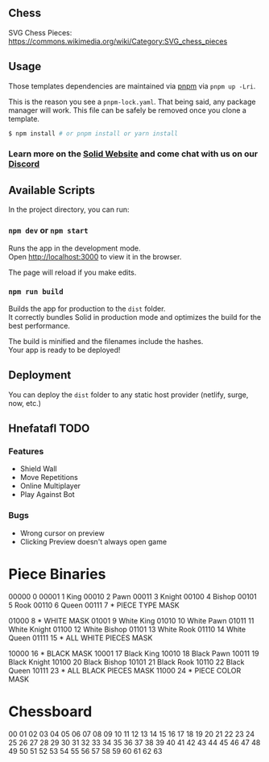 ## Chess
SVG Chess Pieces: https://commons.wikimedia.org/wiki/Category:SVG_chess_pieces

## Usage

Those templates dependencies are maintained via [pnpm](https://pnpm.io) via `pnpm up -Lri`.

This is the reason you see a `pnpm-lock.yaml`. That being said, any package manager will work. This file can be safely be removed once you clone a template.

```bash
$ npm install # or pnpm install or yarn install
```

### Learn more on the [Solid Website](https://solidjs.com) and come chat with us on our [Discord](https://discord.com/invite/solidjs)

## Available Scripts

In the project directory, you can run:

### `npm dev` or `npm start`

Runs the app in the development mode.<br>
Open [http://localhost:3000](http://localhost:3000) to view it in the browser.

The page will reload if you make edits.<br>

### `npm run build`

Builds the app for production to the `dist` folder.<br>
It correctly bundles Solid in production mode and optimizes the build for the best performance.

The build is minified and the filenames include the hashes.<br>
Your app is ready to be deployed!

## Deployment

You can deploy the `dist` folder to any static host provider (netlify, surge, now, etc.)


## Hnefatafl TODO
### Features
- Shield Wall
- Move Repetitions
- Online Multiplayer
- Play Against Bot
### Bugs
- Wrong cursor on preview
- Clicking Preview doesn't always open game

# Piece Binaries 

00000    0
00001    1   King
00010    2   Pawn
00011    3   Knight
00100    4   Bishop
00101    5   Rook
00110    6   Queen
00111    7   * PIECE TYPE MASK

01000    8   * WHITE MASK
01001    9   White King
01010   10   White Pawn
01011   11   White Knight
01100   12   White Bishop
01101   13   White Rook
01110   14   White Queen
01111   15   * ALL WHITE PIECES MASK

10000   16   * BLACK MASK
10001   17   Black King
10010   18   Black Pawn
10011   19   Black Knight
10100   20   Black Bishop
10101   21   Black Rook
10110   22   Black Queen
10111   23   * ALL BLACK PIECES MASK
11000   24   * PIECE COLOR MASK

# Chessboard

00 01 02 03 04 05 06 07
08 09 10 11 12 13 14 15
16 17 18 19 20 21 22 23
24 25 26 27 28 29 30 31
32 33 34 35 36 37 38 39
40 41 42 43 44 45 46 47
48 49 50 51 52 53 54 55
56 57 58 59 60 61 62 63